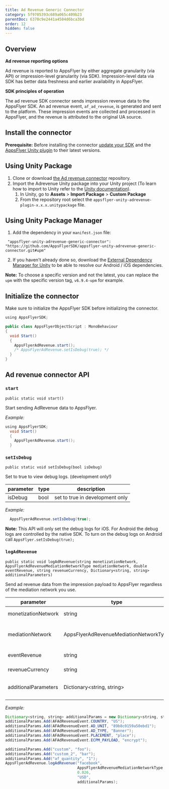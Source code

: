 ```yaml
---
title: Ad Revenue Generic Connector
category: 5f9705393c689a065c409b23
parentDoc: 6370c9e2441a4504d6bca3bd
order: 12
hidden: false
---
```


## Overview

**Ad revenue reporting options**

Ad revenue is reported to AppsFlyer by either aggregate granularity (via API) or impression-level granularity (via SDK). Impression-level data via SDK has better data freshness and earlier availability in AppsFlyer.

**SDK principles of operation**

The ad revenue SDK connector sends impression revenue data to the AppsFlyer SDK. An ad revenue event, `af_ad_revenue`, is generated and sent to the platform. These impression events are collected and processed in AppsFlyer, and the revenue is attributed to the original UA source.

## Install the connector

**Prerequisite:** Before installing the connector [update your SDK](https://dev.appsflyer.com/hc/docs/sdk-installation) and the [AppsFlyer Unity plugin](https://dev.appsflyer.com/hc/docs/installation) to their latest versions. 

## Using Unity Package

1. Clone or download [the Ad revenue connector](https://github.com/AppsFlyerSDK/appsflyer-unity-adrevenue-generic-connector/tree/main) repository.
2. Import the Adrevenue Unity package into your Unity project (To learn how to import to Unity refer to the [Unity documentation](https://docs.unity3d.com/Manual/AssetPackages.html)).
    1. In Unity, go to **Assets** > **Import Package** > **Custom Package**
    2. From the repository root select the  `appsflyer-unity-adrevenue-plugin-x.x.x.unitypackage` file.

## Using Unity Package Manager

1. Add the dependency in your `manifest.json` file:
```
 "appsflyer-unity-adrevenue-generic-connector": "https://github.com/AppsFlyerSDK/appsflyer-unity-adrevenue-generic-connector.git#upm"
```
2. If you haven't already done so, download the [External Dependency Manager for Unity](https://github.com/googlesamples/unity-jar-resolver) to be able to resolve our Android / iOS dependencies.

**Note:** To choose a specific version and not the latest, you can replace the `upm` with the specific version tag, `v6.9.4-upm` for example.

## Initialize the connector

Make sure to initialize the AppsFlyer SDK before initializing the connector. 

```java
using AppsFlyerSDK;

public class AppsFlyerObjectScript : MonoBehaviour
{
  void Start()
  {
  	AppsFlyerAdRevenue.start();
  	/* AppsFlyerAdRevenue.setIsDebug(true); */
  }
}

```

## Ad revenue connector API

### `start`


`public static void start()`

Start sending AdRevenue data to AppsFlyer.

*Example:*

```java
using AppsFlyerSDK;
  void Start()
  {
    AppsFlyerAdRevenue.start();
  }
```

### `setIsDebug`


 `public static void setIsDebug(bool isDebug)`

Set to true to view debug logs. (development only!)

| parameter | type | description |
| --- | --- | --- |
| isDebug | bool | set to true in development only |

*Example:*

```java
  AppsFlyerAdRevenue.setIsDebug(true);
```

**Note:** This API will only set the debug logs for iOS. For Android the debug logs are controlled by the native SDK.
To turn on the debug logs on Android call `AppsFlyer.setIsDebug(true);`


### `logAdRevenue`


`public static void logAdRevenue(string monetizationNetwork, AppsFlyerAdRevenueMediationNetworkType mediationNetwork, double eventRevenue, string revenueCurrency, Dictionary<string, string> additionalParameters)`

Send ad revenue data from the impression payload to AppsFlyer regardless of the mediation network you use.

| parameter | type | description |
| --- | --- | --- |
| monetizationNetwork | string | monetization network |
| mediationNetwork | AppsFlyerAdRevenueMediationNetworkType | Enum for mediaton network type |
| eventRevenue | string | event revenue |
| revenueCurrency | string | revenue currency |
| additionalParameters | Dictionary<string, string> | Any custom additional parameters |
|  |  |  |

*Example:*

```java
Dictionary<string, string> additionalParams = new Dictionary<string, string>();
additionalParams.Add(AFAdRevenueEvent.COUNTRY, "US");
additionalParams.Add(AFAdRevenueEvent.AD_UNIT, "89b8c0159a50ebd1");
additionalParams.Add(AFAdRevenueEvent.AD_TYPE, "Banner");
additionalParams.Add(AFAdRevenueEvent.PLACEMENT, "place");
additionalParams.Add(AFAdRevenueEvent.ECPM_PAYLOAD, "encrypt");

additionalParams.Add("custom", "foo");
additionalParams.Add("custom_2", "bar");
additionalParams.Add("af_quantity", "1");
AppsFlyerAdRevenue.logAdRevenue("facebook",
                                AppsFlyerAdRevenueMediationNetworkType.AppsFlyerAdRevenueMediationNetworkTypeGoogleAdMob,                                   
                                0.026,
                                "USD",
                                additionalParams);
```
